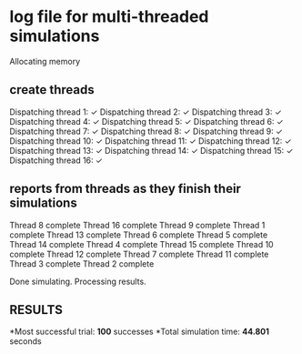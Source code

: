 # log file for multi-threaded simulations

Allocating memory

## create threads

Dispatching thread 1: ✓
Dispatching thread 2: ✓
Dispatching thread 3: ✓
Dispatching thread 4: ✓
Dispatching thread 5: ✓
Dispatching thread 6: ✓
Dispatching thread 7: ✓
Dispatching thread 8: ✓
Dispatching thread 9: ✓
Dispatching thread 10: ✓
Dispatching thread 11: ✓
Dispatching thread 12: ✓
Dispatching thread 13: ✓
Dispatching thread 14: ✓
Dispatching thread 15: ✓
Dispatching thread 16: ✓

## reports from threads as they finish their simulations

Thread 8 complete
Thread 16 complete
Thread 9 complete
Thread 1 complete
Thread 13 complete
Thread 6 complete
Thread 5 complete
Thread 14 complete
Thread 4 complete
Thread 15 complete
Thread 10 complete
Thread 12 complete
Thread 7 complete
Thread 11 complete
Thread 3 complete
Thread 2 complete

Done simulating. Processing results.

## RESULTS

*Most successful trial: **100** successes
*Total simulation time: **44.801** seconds
